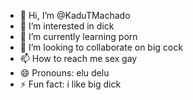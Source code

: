 - 👋 Hi, I’m @KaduTMachado
- 👀 I’m interested in dick
- 🌱 I’m currently learning porn
- 💞️ I’m looking to collaborate on big cock
- 📫 How to reach me sex gay
- 😄 Pronouns: elu delu
- ⚡ Fun fact: i like big dick

<!---
KaduTMachado/KaduTMachado is a ✨ special ✨ repository because its `README.md` (this file) appears on your GitHub profile.
You can click the Preview link to take a look at your changes.
--->
